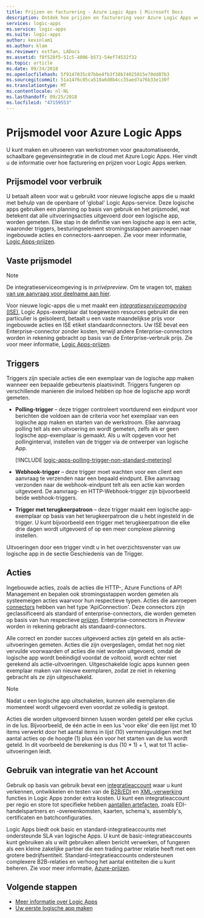 ```yaml
---
title: Prijzen en facturering - Azure Logic Apps | Microsoft Docs
description: Ontdek hoe prijzen en facturering voor Azure Logic Apps werkt
services: logic-apps
ms.service: logic-apps
ms.suite: logic-apps
author: kevinlam1
ms.author: klam
ms.reviewer: estfan, LADocs
ms.assetid: f8f528f5-51c5-4006-b571-54ef74532f32
ms.topic: article
ms.date: 09/24/2018
ms.openlocfilehash: 5f9147035c07bbe4fb3f38b74025015e70dd87b3
ms.sourcegitcommit: 51a1476c85ca518a6d8b4cc35aed7a76b33e130f
ms.translationtype: MT
ms.contentlocale: nl-NL
ms.lasthandoff: 09/25/2018
ms.locfileid: "47159553"
---
```

# <a name="pricing-model-for-azure-logic-apps"></a>Prijsmodel voor Azure Logic Apps

U kunt maken en uitvoeren van werkstromen voor geautomatiseerde, schaalbare gegevensintegratie in de cloud met Azure Logic Apps. Hier vindt u de informatie over hoe facturering en prijzen voor Logic Apps werken. 

<a name="consumption-pricing"></a>

## <a name="consumption-pricing-model"></a>Prijsmodel voor verbruik

U betaalt alleen voor wat u gebruikt voor nieuwe logische apps die u maakt met behulp van de openbare of 'global' Logic Apps-service. Deze logische apps gebruiken een planning op basis van gebruik en het prijsmodel, wat betekent dat alle uitvoeringsacties uitgevoerd door een logische app, worden gemeten. Elke stap in de definitie van een logische app is een actie, waaronder triggers, besturingselement stromingsstappen aanroepen naar ingebouwde acties en connectors-aanroepen. Zie voor meer informatie, [Logic Apps-prijzen](https://azure.microsoft.com/pricing/details/logic-apps).

<a name="fixed-pricing"></a>

## <a name="fixed-pricing-model"></a>Vaste prijsmodel

> [!NOTE]
> De integratieserviceomgeving is in *privépreview*. Om te vragen tot, [maken van uw aanvraag voor deelname aan hier](https://aka.ms/iseprivatepreview).

Voor nieuwe logic-apps die u met maakt een [ *integratieserviceomgeving* (ISE)](../logic-apps/connect-virtual-network-vnet-isolated-environment-overview.md), Logic Apps-exemplaar dat toegewezen resources gebruikt die een particulier is geïsoleerd, betaalt u een vaste maandelijkse prijs voor ingebouwde acties en ISE etiket standaardconnectors. Uw ISE bevat een Enterprise-connector zonder kosten, terwijl andere Enterprise-connectors worden in rekening gebracht op basis van de Enterprise-verbruik prijs. Zie voor meer informatie, [Logic Apps-prijzen](https://azure.microsoft.com/pricing/details/logic-apps).

<a name="triggers"></a>

## <a name="triggers"></a>Triggers

Triggers zijn speciale acties die een exemplaar van de logische app maken wanneer een bepaalde gebeurtenis plaatsvindt. Triggers fungeren op verschillende manieren die invloed hebben op hoe de logische app wordt gemeten.

* **Polling-trigger** – deze trigger controleert voortdurend een eindpunt voor berichten die voldoen aan de criteria voor het exemplaar van een logische app maken en starten van de werkstroom. Elke aanvraag polling telt als een uitvoering en wordt gemeten, zelfs als er geen logische app-exemplaar is gemaakt. Als u wilt opgeven voor het pollinginterval, instellen van de trigger via de ontwerper van logische App.

  [!INCLUDE [logic-apps-polling-trigger-non-standard-metering](../../includes/logic-apps-polling-trigger-non-standard-metering.md)]

* **Webhook-trigger** – deze trigger moet wachten voor een client een aanvraag te verzenden naar een bepaald eindpunt. Elke aanvraag verzonden naar de webhook-eindpunt telt als een actie kan worden uitgevoerd. De aanvraag- en HTTP-Webhook-trigger zijn bijvoorbeeld beide webhook-triggers.

* **Trigger met terugkeerpatroon** – deze trigger maakt een logische app-exemplaar op basis van het terugkeerpatroon die u hebt ingesteld in de trigger. U kunt bijvoorbeeld een trigger met terugkeerpatroon die elke drie dagen wordt uitgevoerd of op een meer complexe planning instellen.

Uitvoeringen door een trigger vindt u in het overzichtsvenster van uw logische app in de sectie Geschiedenis van de Trigger.

## <a name="actions"></a>Acties

Ingebouwde acties, zoals de acties die HTTP-, Azure Functions of API Management en bepalen ook stromingsstappen worden gemeten als systeemeigen acties waarvoor hun respectieve typen. Acties die aanroepen [connectors](https://docs.microsoft.com/connectors) hebben van het type 'ApiConnection'. Deze connectors zijn geclassificeerd als standard of enterprise-connectors, die worden gemeten op basis van hun respectieve [prijzen][pricing]. Enterprise-connectors in *Preview* worden in rekening gebracht als standaard-connectors.

Alle correct en zonder succes uitgevoerd acties zijn geteld en als actie-uitvoeringen gemeten. Acties die zijn overgeslagen, omdat het nog niet vervulde voorwaarden of acties die niet worden uitgevoerd, omdat de logische app wordt beëindigd voordat de voltooid, wordt echter niet gerekend als actie-uitvoeringen. Uitgeschakelde logic apps kunnen geen exemplaar maken van nieuwe exemplaren, zodat ze niet in rekening gebracht als ze zijn uitgeschakeld.

> [!NOTE]
> Nadat u een logische app uitschakelen, kunnen alle exemplaren die momenteel wordt uitgevoerd even voordat ze volledig is gestopt.

Acties die worden uitgevoerd binnen lussen worden geteld per elke cyclus in de lus. Bijvoorbeeld, de één actie in een lus 'voor elke' die een lijst met 10 items verwerkt door het aantal items in lijst (10) vermenigvuldigen met het aantal acties op de hoogte (1) plus één voor het starten van de lus wordt geteld. In dit voorbeeld de berekening is dus (10 * 1) + 1, wat tot 11 actie-uitvoeringen leidt.

## <a name="integration-account-usage"></a>Gebruik van integratie van het Account

Gebruik op basis van gebruik bevat een [integratieaccount](logic-apps-enterprise-integration-create-integration-account.md) waar u kunt verkennen, ontwikkelen en testen van de [B2B/EDI](logic-apps-enterprise-integration-b2b.md) en [XML-verwerking](logic-apps-enterprise-integration-xml.md) functies in Logic Apps zonder extra kosten. U kunt een integratieaccount per regio en store tot specifieke hebben [aantallen artefacten](../logic-apps/logic-apps-limits-and-config.md), zoals EDI-handelspartners en -overeenkomsten, kaarten, schema's, assembly's, certificaten en batchconfiguraties.

Logic Apps biedt ook basic en standard-integratieaccounts met ondersteunde SLA van logische Apps. U kunt de basic-integratieaccounts kunt gebruiken als u wilt gebruiken alleen bericht verwerken, of fungeren als een kleine zakelijke partner die een trading partner relatie heeft met een grotere bedrijfsentiteit. Standard-integratieaccounts ondersteunen complexere B2B-relaties en verhoog het aantal entiteiten die u kunt beheren. Zie voor meer informatie, [Azure-prijzen](https://azure.microsoft.com/pricing/details/logic-apps).

## <a name="next-steps"></a>Volgende stappen

* [Meer informatie over Logic Apps][whatis]
* [Uw eerste logische app maken][create]

[pricing]: https://azure.microsoft.com/pricing/details/logic-apps/
[whatis]: logic-apps-overview.md
[create]: quickstart-create-first-logic-app-workflow.md

